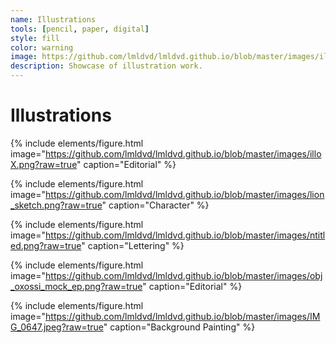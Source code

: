 ```yaml
---
name: Illustrations
tools: [pencil, paper, digital]
style: fill
color: warning
image: https://github.com/lmldvd/lmldvd.github.io/blob/master/images/ill-05.png?raw=true
description: Showcase of illustration work.
---
```


# Illustrations

{% include elements/figure.html image="https://github.com/lmldvd/lmldvd.github.io/blob/master/images/illoX.png?raw=true" caption="Editorial" %}

{% include elements/figure.html image="https://github.com/lmldvd/lmldvd.github.io/blob/master/images/lion_sketch.png?raw=true" caption="Character" %}

{% include elements/figure.html image="https://github.com/lmldvd/lmldvd.github.io/blob/master/images/ntitled.png?raw=true" caption="Lettering"  %}

{% include elements/figure.html image="https://github.com/lmldvd/lmldvd.github.io/blob/master/images/obj_oxossi_mock_ep.png?raw=true" caption="Editorial" %}

{% include elements/figure.html image="https://github.com/lmldvd/lmldvd.github.io/blob/master/images/IMG_0647.jpeg?raw=true" caption="Background Painting" %}

